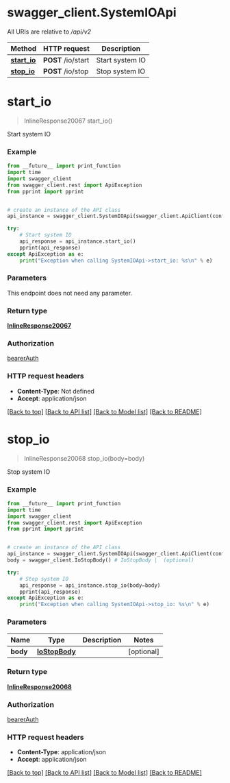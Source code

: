 # swagger_client.SystemIOApi

All URIs are relative to */api/v2*

Method | HTTP request | Description
------------- | ------------- | -------------
[**start_io**](SystemIOApi.md#start_io) | **POST** /io/start | Start system IO
[**stop_io**](SystemIOApi.md#stop_io) | **POST** /io/stop | Stop system IO

# **start_io**
> InlineResponse20067 start_io()

Start system IO

### Example
```python
from __future__ import print_function
import time
import swagger_client
from swagger_client.rest import ApiException
from pprint import pprint


# create an instance of the API class
api_instance = swagger_client.SystemIOApi(swagger_client.ApiClient(configuration))

try:
    # Start system IO
    api_response = api_instance.start_io()
    pprint(api_response)
except ApiException as e:
    print("Exception when calling SystemIOApi->start_io: %s\n" % e)
```

### Parameters
This endpoint does not need any parameter.

### Return type

[**InlineResponse20067**](InlineResponse20067.md)

### Authorization

[bearerAuth](../README.md#bearerAuth)

### HTTP request headers

 - **Content-Type**: Not defined
 - **Accept**: application/json

[[Back to top]](#) [[Back to API list]](../README.md#documentation-for-api-endpoints) [[Back to Model list]](../README.md#documentation-for-models) [[Back to README]](../README.md)

# **stop_io**
> InlineResponse20068 stop_io(body=body)

Stop system IO

### Example
```python
from __future__ import print_function
import time
import swagger_client
from swagger_client.rest import ApiException
from pprint import pprint


# create an instance of the API class
api_instance = swagger_client.SystemIOApi(swagger_client.ApiClient(configuration))
body = swagger_client.IoStopBody() # IoStopBody |  (optional)

try:
    # Stop system IO
    api_response = api_instance.stop_io(body=body)
    pprint(api_response)
except ApiException as e:
    print("Exception when calling SystemIOApi->stop_io: %s\n" % e)
```

### Parameters

Name | Type | Description  | Notes
------------- | ------------- | ------------- | -------------
 **body** | [**IoStopBody**](IoStopBody.md)|  | [optional] 

### Return type

[**InlineResponse20068**](InlineResponse20068.md)

### Authorization

[bearerAuth](../README.md#bearerAuth)

### HTTP request headers

 - **Content-Type**: application/json
 - **Accept**: application/json

[[Back to top]](#) [[Back to API list]](../README.md#documentation-for-api-endpoints) [[Back to Model list]](../README.md#documentation-for-models) [[Back to README]](../README.md)


